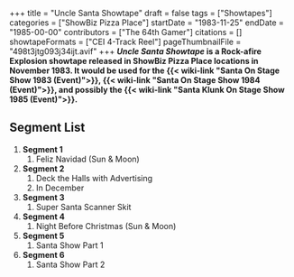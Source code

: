 +++
title = "Uncle Santa Showtape"
draft = false
tags = ["Showtapes"]
categories = ["ShowBiz Pizza Place"]
startDate = "1983-11-25"
endDate = "1985-00-00"
contributors = ["The 64th Gamer"]
citations = []
showtapeFormats = ["CEI 4-Track Reel"]
pageThumbnailFile = "498t3jtg093j34ijt.avif"
+++
***Uncle Santa Showtape* is a Rock-afire Explosion showtape released in ShowBiz Pizza Place locations in November 1983.
It would be used for the {{< wiki-link "Santa On Stage Show 1983 (Event)">}}, {{< wiki-link "Santa On Stage Show 1984 (Event)">}}, and possibly the {{< wiki-link "Santa Klunk On Stage Show 1985 (Event)">}}.**

## Segment List

1.  **Segment 1**
    1.  Feliz Navidad (Sun & Moon)
2.  **Segment 2**
    1.  Deck the Halls with Advertising
    2.  In December
3.  **Segment 3**
    1.  Super Santa Scanner Skit
4.  **Segment 4**
    1.  Night Before Christmas (Sun & Moon)
5.  **Segment 5**
    1.  Santa Show Part 1
6.  **Segment 6**
    1.  Santa Show Part 2
